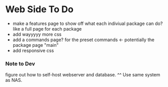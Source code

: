 # Web Side To Do

- make a features page to show off what each indiviual package can do? like a full page for each package
- add wayyyyy more css
- add a commands page? for the preset commands <- potentially the package page "main"
- add responsive css

### Note to Dev

figure out how to self-host webserver and database.
^^ Use same system as NAS.
